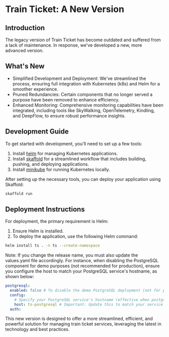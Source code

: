 # Train Ticket: A New Version

## Introduction

The legacy version of Train Ticket has become outdated and suffered from a lack of maintenance. In response, we've developed a new, more advanced version.

## What's New

- Simplified Development and Deployment: We've streamlined the process, ensuring full integration with Kubernetes (k8s) and Helm for a smoother experience.
- Pruned Redundancies: Certain components that no longer served a purpose have been removed to enhance efficiency.
- Enhanced Monitoring: Comprehensive monitoring capabilities have been integrated, including tools like SkyWalking, OpenTelemetry, Kindling, and DeepFlow, to ensure robust performance insights.

## Development Guide

To get started with development, you'll need to set up a few tools:

1. Install [helm](https://helm.sh/docs/intro/install/) for managing Kubernetes applications.
2. Install [skaffold](https://skaffold.dev/docs/install/) for a streamlined workflow that includes building, pushing, and deploying applications.
3. Install [minikube](https://minikube.sigs.k8s.io/docs/start/) for running Kubernetes locally.

After setting up the necessary tools, you can deploy your application using Skaffold:

```bash
skaffold run
```

## Deployment Instructions

For deployment, the primary requirement is Helm:

1. Ensure Helm is installed.
2. To deploy the application, use the following Helm command:

```bash
helm install ts . -n ts --create-namespace
```

Note: If you change the release name, you must also update the values.yaml file accordingly. For instance, when disabling the PostgreSQL component for demo purposes (not recommended for production), ensure you configure the host to match your PostgreSQL service's hostname, as shown below:

```yaml
postgresql:
  enabled: false # To disable the demo PostgreSQL deployment (not for production use).
  config:
    # Specify your PostgreSQL service's hostname (effective when postgresql.enabled is false).
    host: ts-postgresql # Important: Update this to match your service name!
  auth:
```

This new version is designed to offer a more streamlined, efficient, and powerful solution for managing train ticket services, leveraging the latest in technology and best practices.
